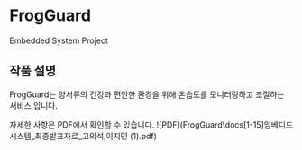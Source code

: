 # FrogGuard
Embedded System Project

## 작품 설명 ##
FrogGuard는 양서류의 건강과 편안한 환경을 위해 온습도를 모니터링하고 조절하는 서비스
입니다.

자세한 사항은 PDF에서 확인할 수 있습니다. ![PDF](FrogGuard\docs\[1-15]임베디드시스템_최종발표자료_고의석,이지민 (1).pdf)
